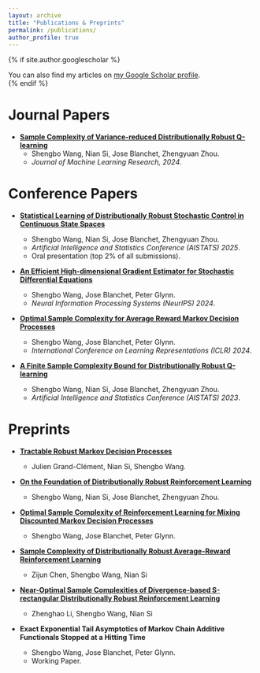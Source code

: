 ```yaml
---
layout: archive
title: "Publications & Preprints"
permalink: /publications/
author_profile: true
---
```


{% if site.author.googlescholar %}
  <div class="wordwrap">You can also find my articles on <a href="{{site.author.googlescholar}}">my Google Scholar profile</a>.</div>
{% endif %}


# Journal Papers
* [**Sample Complexity of Variance-reduced Distributionally Robust Q-learning**](https://www.jmlr.org/papers/volume25/23-0526/23-0526.pdf)
  - Shengbo Wang, Nian Si, Jose Blanchet, Zhengyuan Zhou. 
  - *Journal of Machine Learning Research, 2024*. 


# Conference Papers
* [**Statistical Learning of Distributionally Robust Stochastic Control in Continuous State Spaces**](https://arxiv.org/abs/2406.11281) 
  - Shengbo Wang, Nian Si, Jose Blanchet, Zhengyuan Zhou. 
  - *Artificial Intelligence and Statistics Conference (AISTATS) 2025*.
  - Oral presentation (top 2% of all submissions). 

* [**An Efficient High-dimensional Gradient Estimator for Stochastic Differential Equations**](https://arxiv.org/abs/2407.10065)
  - Shengbo Wang, Jose Blanchet, Peter Glynn. 
  - *Neural Information Processing Systems (NeurIPS) 2024*. 

* [**Optimal Sample Complexity for Average Reward Markov Decision Processes**](https://arxiv.org/abs/2310.08833)
  - Shengbo Wang, Jose Blanchet, Peter Glynn.
  - *International Conference on Learning Representations (ICLR) 2024*.

* [**A Finite Sample Complexity Bound for Distributionally Robust Q-learning**](https://arxiv.org/abs/2302.13203)
  - Shengbo Wang, Nian Si, Jose Blanchet, Zhengyuan Zhou.
  - *Artificial Intelligence and Statistics Conference (AISTATS) 2023*.


# Preprints
* [**Tractable Robust Markov Decision Processes**](https://arxiv.org/abs/2411.08435) 
  - Julien Grand-Clément, Nian Si, Shengbo Wang.  

* [**On the Foundation of Distributionally Robust Reinforcement Learning**](https://arxiv.org/abs/2311.09018v4) 
  - Shengbo Wang, Nian Si, Jose Blanchet, Zhengyuan Zhou. 

* [**Optimal Sample Complexity of Reinforcement Learning for Mixing Discounted Markov Decision Processes**](https://arxiv.org/abs/2302.07477)
  - Shengbo Wang, Jose Blanchet, Peter Glynn.

* [**Sample Complexity of Distributionally Robust Average-Reward Reinforcement Learning**](https://arxiv.org/abs/2505.10007)
  - Zijun Chen, Shengbo Wang, Nian Si

* [**Near-Optimal Sample Complexities of Divergence-based S-rectangular Distributionally Robust Reinforcement Learning**](https://arxiv.org/abs/2505.12202)
  - Zhenghao Li, Shengbo Wang, Nian Si

* **Exact Exponential Tail Asymptotics of Markov Chain Additive Functionals Stopped at a Hitting Time**
  - Shengbo Wang, Jose Blanchet, Peter Glynn. 
  - Working Paper.